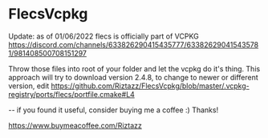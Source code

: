 # FlecsVcpkg

Update: as of 01/06/2022 flecs is officially part of VCPKG
https://discord.com/channels/633826290415435777/633826290415435781/981408500708151297

Throw those files into root of your folder and let the vcpkg do it's thing. This approach will try to download version 2.4.8, to change to newer or different version, edit
https://github.com/Riztazz/FlecsVcpkg/blob/master/.vcpkg-registry/ports/flecs/portfile.cmake#L4 


-- if you found it useful, consider buying me a coffee :) Thanks!

https://www.buymeacoffee.com/Riztazz
